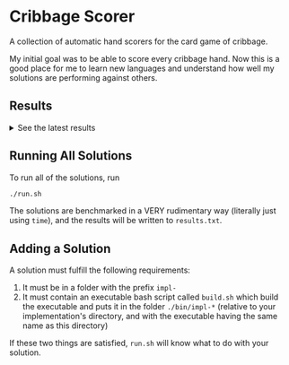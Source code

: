 # Cribbage Scorer
A collection of automatic hand scorers for the card game of cribbage.

My initial goal was to be able to score every cribbage hand. Now this is a good place for me to learn new languages and understand how well my solutions are performing against others.

## Results
<details>
  <summary>See the latest results</summary>

```
===========================================================================
impl-go

real	0m6.350s
user	0m0.000s
sys	0m0.000s

===========================================================================
impl-rust

real	0m3.104s
user	0m0.000s
sys	0m0.000s
```
    
</details>


## Running All Solutions
To run all of the solutions, run
```bash
./run.sh
```
The solutions are benchmarked in a VERY rudimentary way (literally just using `time`), and the results will be written to `results.txt`.

## Adding a Solution
A solution must fulfill the following requirements:
1. It must be in a folder with the prefix `impl-`
1. It must contain an executable bash script called `build.sh` which build the executable and puts it in the folder `./bin/impl-*` (relative to your implementation's directory, and with the executable having the same name as this directory)

If these two things are satisfied, `run.sh` will know what to do with your solution.

